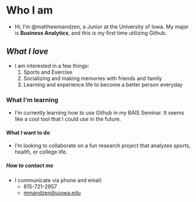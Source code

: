 # Who I am
- Hi, I’m @matthewmandzen, a Junior at the University of Iowa. My major is **Business Analytics**, and this is my first time utilizing Github.
## *What I love*
- I am interested in a few things:
  1. Sports and Exercise
  2. Socializing and making memories with friends and family
  3. Learning and experience life to become a better person everyday
### What I'm learning
- I’m currently learning how to use Github in my BAIS Seminar. It seems like a cool tool that I could use in the future. 
#### What I want to do
- I’m looking to collaborate on a fun research project that analyzes sports, health, or college life.
##### How to contact me
- I communicate via phone and email:
    - 815-721-2957
    - mmandzen@uiowa.edu
    
